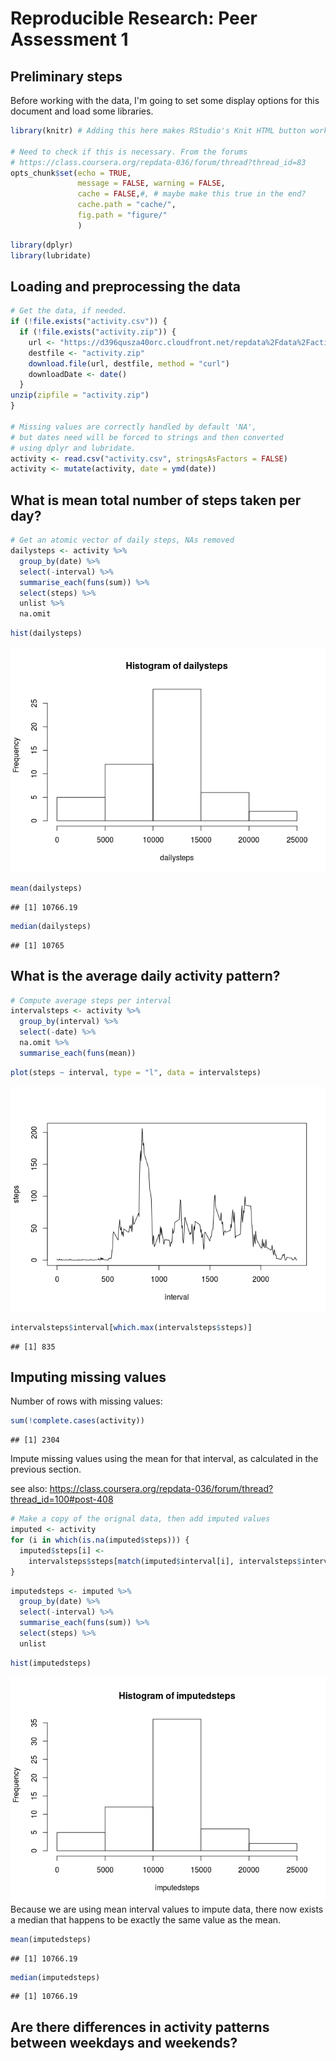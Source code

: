 # Reproducible Research: Peer Assessment 1

## Preliminary steps
Before working with the data, I'm going to set some display options for this document and load some libraries.

```r
library(knitr) # Adding this here makes RStudio's Knit HTML button work

# Need to check if this is necessary. From the forums
# https://class.coursera.org/repdata-036/forum/thread?thread_id=83
opts_chunk$set(echo = TRUE,
               message = FALSE, warning = FALSE,
               cache = FALSE,#, # maybe make this true in the end?
               cache.path = "cache/", 
               fig.path = "figure/"
               )
```


```r
library(dplyr)
library(lubridate)
```

## Loading and preprocessing the data

```r
# Get the data, if needed.
if (!file.exists("activity.csv")) {
  if (!file.exists("activity.zip")) {
    url <- "https://d396qusza40orc.cloudfront.net/repdata%2Fdata%2Factivity.zip"
    destfile <- "activity.zip"
    download.file(url, destfile, method = "curl")
    downloadDate <- date()
  }
unzip(zipfile = "activity.zip")
}

# Missing values are correctly handled by default 'NA',
# but dates need will be forced to strings and then converted
# using dplyr and lubridate.
activity <- read.csv("activity.csv", stringsAsFactors = FALSE)
activity <- mutate(activity, date = ymd(date))
```


## What is mean total number of steps taken per day?

```r
# Get an atomic vector of daily steps, NAs removed
dailysteps <- activity %>%
  group_by(date) %>% 
  select(-interval) %>%
  summarise_each(funs(sum)) %>% 
  select(steps) %>% 
  unlist %>% 
  na.omit
```

```r
hist(dailysteps)
```

![](figure/unnamed-chunk-2-1.png) 

```r
mean(dailysteps)
```

```
## [1] 10766.19
```

```r
median(dailysteps)
```

```
## [1] 10765
```


## What is the average daily activity pattern?

```r
# Compute average steps per interval
intervalsteps <- activity %>%
  group_by(interval) %>%
  select(-date) %>%
  na.omit %>%
  summarise_each(funs(mean))
```

```r
plot(steps ~ interval, type = "l", data = intervalsteps)
```

![](figure/unnamed-chunk-3-1.png) 

```r
intervalsteps$interval[which.max(intervalsteps$steps)]
```

```
## [1] 835
```



## Imputing missing values
Number of rows with missing values:

```r
sum(!complete.cases(activity))
```

```
## [1] 2304
```
Impute missing values using the mean for that interval, as calculated in the previous section.

see also: https://class.coursera.org/repdata-036/forum/thread?thread_id=100#post-408


```r
# Make a copy of the orignal data, then add imputed values
imputed <- activity
for (i in which(is.na(imputed$steps))) {
  imputed$steps[i] <- 
    intervalsteps$steps[match(imputed$interval[i], intervalsteps$interval)]
}
```


```r
imputedsteps <- imputed %>%
  group_by(date) %>% 
  select(-interval) %>%
  summarise_each(funs(sum)) %>% 
  select(steps) %>% 
  unlist
```

```r
hist(imputedsteps)
```

![](figure/unnamed-chunk-7-1.png) 
Because we are using mean interval values to impute data, there now exists a median that happens to be exactly the same value as the mean.

```r
mean(imputedsteps)
```

```
## [1] 10766.19
```

```r
median(imputedsteps)
```

```
## [1] 10766.19
```


## Are there differences in activity patterns between weekdays and weekends?
